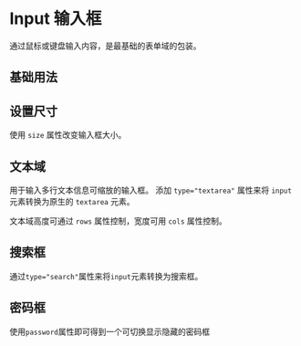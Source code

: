# Input 输入框

通过鼠标或键盘输入内容，是最基础的表单域的包装。

## 基础用法

<Demo>
  <template #component>
    <Input placeholder="Please Input" />
  </template>
  <template #code>

```vue
<Input placeholder="Please Input" />
```

  </template>
</Demo>

## 设置尺寸

使用 `size` 属性改变输入框大小。

<Demo>
  <template #component>
    <Input placeholder="large size" size="large" />
    <br /><br />
    <Input placeholder="default size" />
    <br /><br />
    <Input placeholder="small size" size="small" />
  </template>
  <template #code>

```vue
<Input placeholder="large size" size="large" />
<Input placeholder="default size" />
<Input placeholder="small size" size="small" />
```

  </template>
</Demo>

## 文本域

用于输入多行文本信息可缩放的输入框。 添加 `type="textarea"` 属性来将 `input` 元素转换为原生的 `textarea` 元素。

文本域高度可通过 `rows` 属性控制，宽度可用 `cols` 属性控制。

<Demo>
  <template #component>
    <Input placeholder="Please Input" rows="10" type="textarea" />
  </template>
  <template #code>

```vue
<Input placeholder="Please Input" rows="10" type="textarea" />
```

  </template>
</Demo>

## 搜索框

通过`type="search"`属性来将`input`元素转换为搜索框。

<Demo>
  <template #component>
    <Input placeholder="input search text" type="search" :fn="fun" />
  </template>
  <template #code>

```vue
<Input placeholder="input search text" type="search" :fn="fun" />
```

  </template>
</Demo>

## 密码框

使用`password`属性即可得到一个可切换显示隐藏的密码框

<Demo>
  <template #component>
    <Input placeholder="please input password" type="password" />
  </template>
  <template #code>

```vue
<Input placeholder="please input password" type="password" />
```

  </template>
</Demo>
